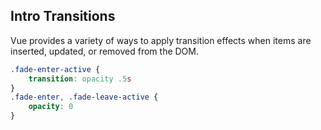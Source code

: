 ## Intro Transitions
Vue provides a variety of ways to apply transition effects when items are inserted, updated, or removed from the DOM.


```css
.fade-enter-active {
    transition: opacity .5s
}
.fade-enter, .fade-leave-active {
    opacity: 0
}
```



